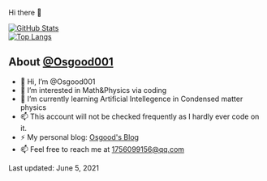 <!---
Osgood001/Osgood001 is a ✨ special ✨ repository because its `README.md` (this file) appears on your GitHub profile.
You can click the Preview link to take a look at your changes.
--->


 Hi there 👋

<a href="https://github.com/Osgood001">
  <img alt="GitHub Stats" src="https://github-readme-stats.vercel.app/api?username=Osgood001&show_icons=true&include_all_commits=true&count_private=true" />
</a>

<br>

<a href="https://github.com/chuan-325">
  <img alt="Top Langs" src="https://github-readme-stats.vercel.app/api/top-langs/?username=Osgood001&hide=PLpgSQL,Html,Jupyter Notebook&layout=compact" />
</a>

<br>

## About [@Osgood001](https://github.com/Osgood001)

- 👋 Hi, I’m @Osgood001
- 👀 I’m interested in Math&Physics via coding
- 🌱 I’m currently learning Artificial Intellegence in Condensed matter physics
- 📫 This account will not be checked frequently as I hardly ever code on it.
- ⚡ My personal blog: [Osgood's Blog](https://osgood001.github.io)
- 📫 Feel free to reach me at 1756099156@qq.com

Last updated: June 5, 2021
